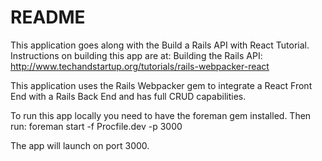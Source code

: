 # README

This application goes along with the Build a Rails API with React Tutorial. Instructions on building this app are at:
Building the Rails API: http://www.techandstartup.org/tutorials/rails-webpacker-react

This application uses the Rails Webpacker gem to integrate a React Front End with a Rails Back End and has full CRUD capabilities.

To run this app locally you need to have the foreman gem installed. Then run: foreman start -f Procfile.dev -p 3000

The app will launch on port 3000.